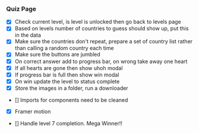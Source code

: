 ### Quiz Page
- [x] Check current level, is level is unlocked then go back to levels page
- [x] Based on levels number of countries to guess should show up, put this in the data
- [x] Make sure the countries don't repeat, prepare a set of country list rather than calling a random country each time
- [x] Make sure the buttons are jumbled
- [x] On correct answer add to progress bar, on wrong take away one heart
- [x] If all hearts are gone then show uhoh modal
- [x] If progress bar is full then show win modal
- [x] On win update the level to status complete
- [x] Store the images in a folder, run a downloader
- [] Imports for components need to be cleaned
- [x] Framer motion
- [] Handle level 7 completion. Mega Winner!!